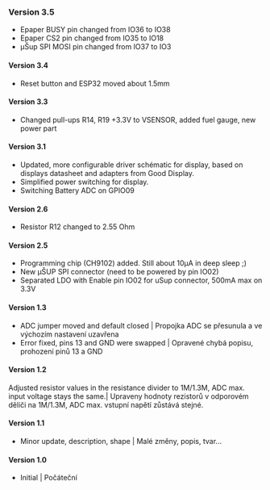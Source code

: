 ### Version 3.5
- Epaper BUSY pin changed from IO36 to IO38
- Epaper CS2 pin changed from IO35 to IO18
- µŠup SPI MOSI pin changed from IO37 to IO3
#### Version 3.4
- Reset button and ESP32 moved about 1.5mm
#### Version 3.3
- Changed pull-ups R14, R19 +3.3V to VSENSOR, added fuel gauge, new power part
#### Version 3.1
- Updated, more configurable driver schématic for display, based on displays datasheet and adapters from Good Display.
- Simplified power switching for display.
- Switching Battery ADC on GPIO09
#### Version 2.6
- Resistor R12 changed to 2.55 Ohm
#### Version 2.5
- Programming chip (CH9102) added. Still about 10µA in deep sleep ;)
- New µŠUP SPI connector (need to be powered by pin IO02)
- Separated LDO with Enable pin IO02 for uSup connector, 500mA max on 3.3V
#### Version 1.3
- ADC jumper moved and default closed | Propojka ADC se přesunula a ve výchozím nastavení uzavřena
- Error fixed, pins 13 and GND were swapped | Opravené chybá popisu, prohození pinů 13 a GND
#### Version 1.2
Adjusted resistor values in the resistance divider to 1M/1.3M, ADC max. input voltage stays the same.| Upraveny hodnoty rezistorů v odporovém děliči na 1M/1.3M, ADC max. vstupní napětí zůstává stejné.
#### Version 1.1
- Minor update, description, shape  | Malé změny, popis, tvar...
#### Version 1.0
- Initial | Počáteční